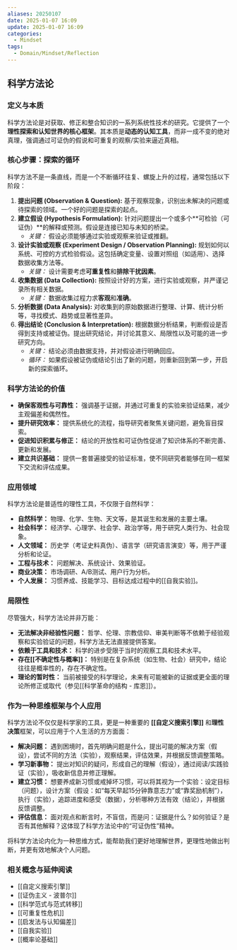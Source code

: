 ```yaml
---
aliases: 20250107
date: 2025-01-07 16:09
update: 2025-01-07 16:09
categories:
  - Mindset
tags:
  - Domain/Mindset/Reflection
---
```

## 科学方法论

### 定义与本质

科学方法论是对获取、修正和整合知识的一系列系统性技术的研究。它提供了一个**理性探索和认知世界的核心框架**。其本质是**动态的认知工具**，而非一成不变的绝对真理，强调通过可证伪的假说和可重复的观察/实验来逼近真相。

### 核心步骤：探索的循环

科学方法不是一条直线，而是一个不断循环往复、螺旋上升的过程，通常包括以下阶段：

1.  **提出问题 (Observation & Question):** 基于观察现象，识别出未解决的问题或待探索的领域。一个好的问题是探索的起点。
2.  **建立假设 (Hypothesis Formulation):** 针对问题提出一个或多个**可检验（可证伪）**的解释或预测。假设是连接已知与未知的桥梁。
    *   *关键：* 假设必须能够通过实验或观察来验证或推翻。
3.  **设计实验或观察 (Experiment Design / Observation Planning):** 规划如何以系统、可控的方式检验假设。这包括确定变量、设置对照组（如适用）、选择数据收集方法等。
    *   *关键：* 设计需要考虑**可重复性**和**排除干扰因素**。
4.  **收集数据 (Data Collection):** 按照设计好的方案，进行实验或观察，并严谨记录所有相关数据。
    *   *关键：* 数据收集过程力求**客观**和**准确**。
5.  **分析数据 (Data Analysis):** 对收集到的原始数据进行整理、计算、统计分析等，寻找模式、趋势或显著性差异。
6.  **得出结论 (Conclusion & Interpretation):** 根据数据分析结果，判断假设是否得到支持或被证伪。提出研究结论，并讨论其意义、局限性以及可能的进一步研究方向。
    *   *关键：* 结论必须由数据支持，并对假设进行明确回应。
    *   *循环：* 如果假设被证伪或结论引出了新的问题，则重新回到第一步，开启新的探索循环。

### 科学方法论的价值

*   **确保客观性与可靠性：** 强调基于证据，并通过可重复的实验来验证结果，减少主观偏差和偶然性。
*   **提升研究效率：** 提供系统化的流程，指导研究者聚焦关键问题，避免盲目探索。
*   **促进知识积累与修正：** 结论的开放性和可证伪性促进了知识体系的不断完善、更新和发展。
*   **建立共识基础：** 提供一套普遍接受的验证标准，使不同研究者能够在同一框架下交流和评估成果。

### 应用领域

科学方法论是普适性的理性工具，不仅限于自然科学：

*   **自然科学：** 物理、化学、生物、天文等，是其诞生和发展的主要土壤。
*   **社会科学：** 经济学、心理学、社会学、政治学等，用于研究人类行为、社会现象。
*   **人文领域：** 历史学（考证史料真伪）、语言学（研究语言演变）等，用于严谨分析和论证。
*   **工程与技术：** 问题解决、系统设计、效果验证。
*   **商业决策：** 市场调研、A/B测试、用户行为分析。
*   **个人发展：** 习惯养成、技能学习、目标达成过程中的[[自我实验]]。

### 局限性

尽管强大，科学方法论并非万能：

*   **无法解决非经验性问题：** 哲学、伦理、宗教信仰、审美判断等不依赖于经验观察和实验验证的问题，科学方法无法直接提供答案。
*   **依赖于工具和技术：** 科学的进步受限于当时的观察工具和技术水平。
*   **存在[[不确定性与概率]]：** 特别是在复杂系统（如生物、社会）研究中，结论往往是概率性的，存在不确定性。
*   **理论的暂时性：** 当前被接受的科学理论，未来有可能被新的证据或更全面的理论所修正或取代（参见[[科学革命的结构 - 库恩]]）。

### 作为一种思维框架与个人应用

科学方法论不仅仅是科学家的工具，更是一种重要的 **[[自定义搜索引擎]]** 和**理性决策**框架，可以应用于个人生活的方方面面：

*   **解决问题：** 遇到困境时，首先明确问题是什么，提出可能的解决方案（假设），尝试不同的方法（实验），观察结果，评估效果，并根据反馈调整策略。
*   **学习新事物：** 提出对知识的疑问，形成自己的理解（假设），通过阅读/实践验证（实验），吸收新信息并修正理解。
*   **建立习惯：** 想要养成新习惯或戒掉坏习惯，可以将其视为一个实验：设定目标（问题），设计方案（假设：如“每天早起15分钟靠意志力”或“靠奖励机制”），执行（实验），追踪进度和感受（数据），分析哪种方法有效（结论），并根据反馈调整。
*   **评估信息：** 面对观点和断言时，不盲信，而是问：证据是什么？如何验证？是否有其他解释？这体现了科学方法论中的“可证伪性”精神。

将科学方法论内化为一种思维方式，能帮助我们更好地理解世界，更理性地做出判断，并更有效地解决个人问题。

### 相关概念与延伸阅读

*   [[自定义搜索引擎]]
*   [[证伪主义 - 波普尔]]
*   [[科学范式与范式转移]]
*   [[可重复性危机]]
*   [[启发法与认知偏差]]
*   [[自我实验]]
*   [[概率论基础]] 